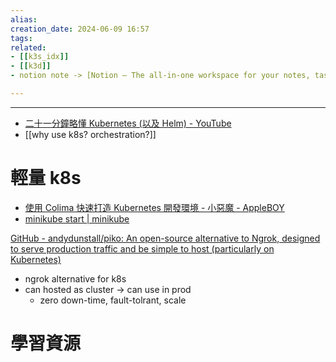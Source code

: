 ```yaml
---  
alias:  
creation_date: 2024-06-09 16:57  
tags: 
related:
- [[k3s_idx]]
- [[k3d]]
- notion note -> [Notion – The all-in-one workspace for your notes, tasks, wikis, and databases.](https://www.notion.so/nture4388/K8s-82bddd1635344d028116e2000cf7e50e?pvs=4)

---  
```



****


- [二十一分鐘略懂 Kubernetes (以及 Helm) - YouTube](https://www.youtube.com/watch?v=RUjcGn2YeVo&list=WL&index=76)
- [[why use k8s?  orchestration?]]

# 輕量 k8s
- [使用 Colima 快速打造 Kubernetes 開發環境 - 小惡魔 - AppleBOY](https://blog.wu-boy.com/2023/06/how-to-create-kubernetes-cluster-in-local/)
- [minikube start | minikube](https://minikube.sigs.k8s.io/docs/start/?arch=%2Flinux%2Fx86-64%2Fstable%2Fbinary+download#Ingress)



[GitHub - andydunstall/piko: An open-source alternative to Ngrok, designed to serve production traffic and be simple to host (particularly on Kubernetes)](https://github.com/andydunstall/piko?utm_source=hackernewsletter&utm_medium=email&utm_term=show_hn)
- ngrok alternative for k8s
- can hosted as cluster -> can use in prod
	- zero down-time, fault-tolrant, scale




# 學習資源

